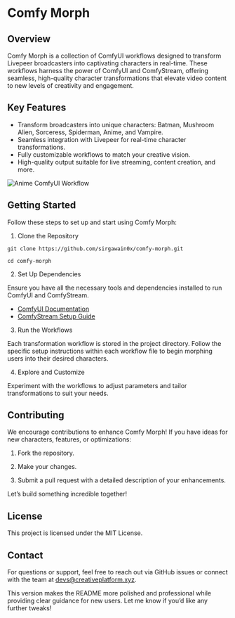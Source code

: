 # Comfy Morph

## Overview

Comfy Morph is a collection of ComfyUI workflows designed to transform Livepeer broadcasters into captivating characters in real-time. These workflows harness the power of ComfyUI and ComfyStream, offering seamless, high-quality character transformations that elevate video content to new levels of creativity and engagement.

## Key Features
- Transform broadcasters into unique characters: Batman, Mushroom Alien, Sorceress, Spiderman, Anime, and Vampire.
- Seamless integration with Livepeer for real-time character transformations.
- Fully customizable workflows to match your creative vision.
- High-quality output suitable for live streaming, content creation, and more.

![Anime ComfyUI Workflow](https://maroon-certain-centipede-351.mypinata.cloud/files/bafybeifcbjswlscazrw7yvb32a4sesvypm6f5qapzug5plyiaz3nljdmqu?X-Algorithm=PINATA1&X-Date=1737346306&X-Expires=30&X-Method=GET&X-Signature=25e9f711ed2a6be212145cf4efac5944f94c4e33aa03cf652e8284cf81f4859e)

## Getting Started

Follow these steps to set up and start using Comfy Morph:

1. Clone the Repository

`git clone https://github.com/sirgawain0x/comfy-morph.git`

`cd comfy-morph`

2. Set Up Dependencies

Ensure you have all the necessary tools and dependencies installed to run ComfyUI and ComfyStream.

- [ComfyUI Documentation](https://github.com/comfyanonymous/ComfyUI?tab=readme-ov-file)
- [ComfyStream Setup Guide](https://livepeer.notion.site/ComfyStream-Dev-Environment-Setup-15d0a3485687802e9528d26050142d82#78d0750730e14700a59ea114e8baa1f9)

3. Run the Workflows

Each transformation workflow is stored in the project directory. Follow the specific setup instructions within each workflow file to begin morphing users into their desired characters.

4. Explore and Customize

Experiment with the workflows to adjust parameters and tailor transformations to suit your needs.

## Contributing

We encourage contributions to enhance Comfy Morph! If you have ideas for new characters, features, or optimizations:
	
 1.	Fork the repository.
	
 2.	Make your changes.
	
 3.	Submit a pull request with a detailed description of your enhancements.

Let’s build something incredible together!

## License

This project is licensed under the MIT License.

## Contact

For questions or support, feel free to reach out via GitHub issues or connect with the team at devs@creativeplatform.xyz.

This version makes the README more polished and professional while providing clear guidance for new users. Let me know if you’d like any further tweaks!

